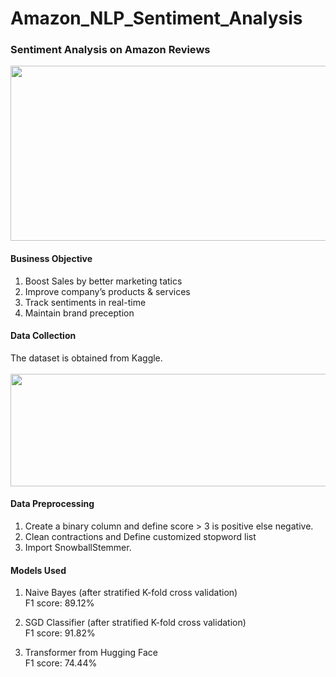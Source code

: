# Amazon_NLP_Sentiment_Analysis

### Sentiment Analysis on Amazon Reviews <br />
<img src="https://github.com/chloecode86/Deep_Learning-NLP/blob/main/images/amazon%20review.jpeg" width="600" height="280"> <br /> 

#### Business Objective
1. Boost Sales by better marketing tatics <br />
2. Improve company’s products & services <br />
3. Track sentiments in real-time <br />
4. Maintain brand preception <br />


#### Data Collection
The dataset is obtained from Kaggle. <br /> 
<br />
<img src="https://github.com/chloecode86/Deep_Learning-NLP/blob/main/images/Kaggle.png" width="620" height="180"> <br /> 

#### Data Preprocessing
1. Create a binary column and define score > 3 is positive else negative. <br /> 
2. Clean contractions and Define customized stopword list <br /> 
3. Import SnowballStemmer. <br /> 

#### Models Used
1. Naive Bayes (after stratified K-fold cross validation) <br /> 
F1 score: 89.12% <br /> 

2. SGD Classifier (after stratified K-fold cross validation) <br /> 
F1 score: 91.82% <br />
 
3. Transformer from Hugging Face <br />
F1 score: 74.44% <br /> 


